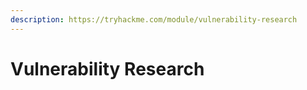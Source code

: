 ```yaml
---
description: https://tryhackme.com/module/vulnerability-research
---
```


# Vulnerability Research

